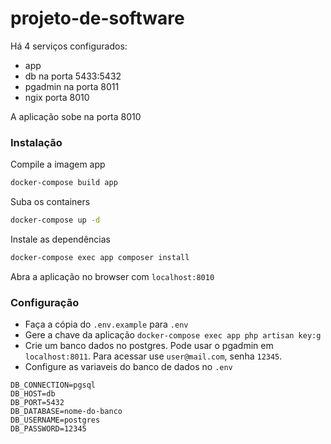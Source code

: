 # projeto-de-software

Há 4 serviços configurados:

- app
- db na porta 5433:5432
- pgadmin na porta 8011
- ngix porta 8010

A aplicação sobe na porta 8010

### Instalação

Compile a imagem app
```bash
docker-compose build app
```

Suba os containers
```bash
docker-compose up -d
```

Instale as dependências
```bash
docker-compose exec app composer install
```

Abra a aplicação no browser com `localhost:8010`


### Configuração

- Faça a cópia do `.env.example` para `.env`
- Gere a chave da aplicação `docker-compose exec app php artisan key:g`
- Crie um banco dados no postgres. Pode usar o pgadmin em `localhost:8011`. Para acessar use `user@mail.com`, senha `12345`.
- Configure as variaveis do banco de dados no `.env`
```
DB_CONNECTION=pgsql
DB_HOST=db
DB_PORT=5432
DB_DATABASE=nome-do-banco
DB_USERNAME=postgres
DB_PASSWORD=12345
```
